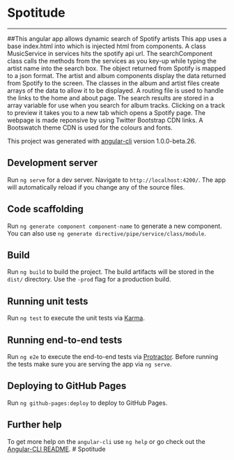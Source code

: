 # Spotitude
***
##This angular app allows dynamic search of Spotify artists
This app uses a base index.html into which is injected html from components. A class MusicService in services hits the spotify api url. The searchComponent class calls the methods from the services as you key-up while typing the artist name into the search box. The object returned from Spotify is mapped to a json format. The artist and album components display the data returned from Spotify to the screen. The classes in the album and artist files create arrays of the data to allow it to be displayed. A routing file is used to handle the links to the home and about page. The search results are stored in a array variable for use when you search for album tracks. Clicking on a track to preview it takes you to a new tab which opens a Spotify page. 
The webpage is made reponsive by using Twitter Bootstrap CDN links. A Bootswatch theme CDN is used for the colours and fonts.


This project was generated with [angular-cli](https://github.com/angular/angular-cli) version 1.0.0-beta.26.

## Development server
Run `ng serve` for a dev server. Navigate to `http://localhost:4200/`. The app will automatically reload if you change any of the source files.

## Code scaffolding

Run `ng generate component component-name` to generate a new component. You can also use `ng generate directive/pipe/service/class/module`.

## Build

Run `ng build` to build the project. The build artifacts will be stored in the `dist/` directory. Use the `-prod` flag for a production build.

## Running unit tests

Run `ng test` to execute the unit tests via [Karma](https://karma-runner.github.io).

## Running end-to-end tests

Run `ng e2e` to execute the end-to-end tests via [Protractor](http://www.protractortest.org/).
Before running the tests make sure you are serving the app via `ng serve`.

## Deploying to GitHub Pages

Run `ng github-pages:deploy` to deploy to GitHub Pages.

## Further help

To get more help on the `angular-cli` use `ng help` or go check out the [Angular-CLI README](https://github.com/angular/angular-cli/blob/master/README.md).
#   S p o t i t u d e 
 
 